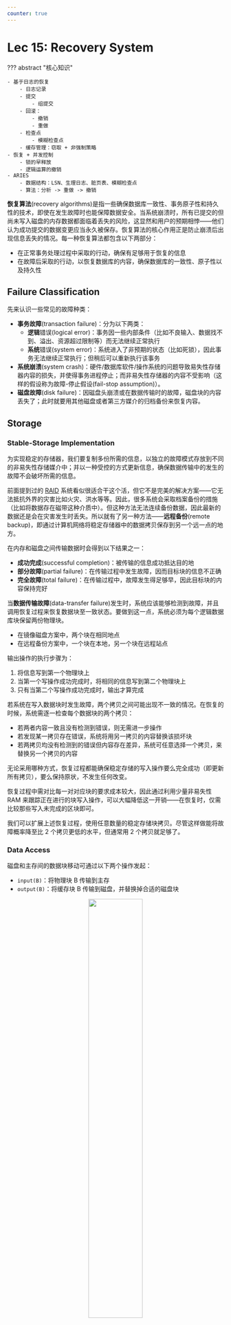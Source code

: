```yaml
---
counter: true
---
```


# Lec 15: Recovery System

??? abstract "核心知识"

    - 基于日志的恢复
        - 日志记录
        - 提交
            - 组提交
        - 回滚：
            - 撤销
            - 重做
        - 检查点
            - 模糊检查点
        - 缓存管理：窃取 + 非强制策略
    - 恢复 + 并发控制
        - 锁的早释放
        - 逻辑运算的撤销
    - ARIES
        - 数据结构：LSN、生理日志、脏页表、模糊检查点
        - 算法：分析 -> 重做 -> 撤销

**恢复算法**(recovery algorithms)是指一些确保数据库一致性、事务原子性和持久性的技术，即使在发生故障时也能保障数据安全。当系统崩溃时，所有已提交的但尚未写入磁盘的内存数据都面临着丢失的风险，这显然和用户的预期相悖——他们认为成功提交的数据变更应当永久被保存。恢复算法的核心作用正是防止崩溃后出现信息丢失的情况。每一种恢复算法都包含以下两部分：

- 在正常事务处理过程中采取的行动，确保有足够用于恢复的信息
- 在故障后采取的行动，以恢复数据库的内容，确保数据库的一致性、原子性以及持久性


## Failure Classification

先来认识一些常见的故障种类：

- **事务故障**(transaction failure)：分为以下两类：
    - **逻辑**错误(logical error)：事务因一些内部条件（比如不良输入、数据找不到、溢出、资源超过限制等）而无法继续正常执行
    - **系统**错误(system error)：系统进入了非预期的状态（比如死锁），因此事务无法继续正常执行；但稍后可以重新执行该事务
- **系统崩溃**(system crash)：硬件/数据库软件/操作系统的问题导致易失性存储器内容的损失，并使得事务进程停止；而非易失性存储器的内容不受影响（这样的假设称为故障-停止假设(fail-stop assumption)）。
- **磁盘故障**(disk failure)：因磁盘头崩溃或在数据传输时的故障，磁盘块的内容丢失了；此时就要用其他磁盘或者第三方媒介的归档备份来恢复内容。


## Storage

### Stable-Storage Implementation

为实现稳定的存储器，我们要复制多份所需的信息，以独立的故障模式存放到不同的非易失性存储媒介中；并以一种受控的方式更新信息，确保数据传输中的发生的故障不会破坏所需的信息。

前面提到过的 [RAID](8.md#raid) 系统看似很适合干这个活，但它不是完美的解决方案——它无法抵抗外界的灾害比如火灾、洪水等等。因此，很多系统会采取档案备份的措施（比如将数据存在磁带这种介质中）。但这种方法无法连续备份数据，因此最新的数据还是会在灾害发生时丢失。所以就有了另一种方法——**远程备份**(remote backup)，即通过计算机网络将稳定存储器中的数据拷贝保存到另一个远一点的地方。

在内存和磁盘之间传输数据时会得到以下结果之一：

- **成功完成**(successful completion)：被传输的信息成功抵达目的地
- **部分故障**(partial failure)：在传输过程中发生故障，因而目标块的信息不正确
- **完全故障**(total failure)：在传输过程中，故障发生得足够早，因此目标块的内容保持完好

当**数据传输故障**(data-transfer failure)发生时，系统应该能够检测到故障，并且调用恢复过程来恢复数据块至一致状态。要做到这一点，系统必须为每个逻辑数据库块保留两份物理块。

- 在镜像磁盘方案中，两个块在相同地点
- 在远程备份方案中，一个块在本地，另一个块在远程站点

输出操作的执行步骤为：

1. 将信息写到第一个物理块上
2. 当第一个写操作成功完成时，将相同的信息写到第二个物理块上
3. 只有当第二个写操作成功完成时，输出才算完成

若系统在写入数据块时发生故障，两个拷贝之间可能出现不一致的情况。在恢复的时候，系统需逐一检查每个数据块的两个拷贝：

- 若两者内容一致且没有检测到错误，则无需进一步操作
- 若发现某一拷贝存在错误，系统将用另一拷贝的内容替换该损坏块
- 若两拷贝均没有检测到的错误但内容存在差异，系统可任意选择一个拷贝，来替换另一个拷贝的内容

无论采用哪种方式，恢复过程都能确保稳定存储的写入操作要么完全成功（即更新所有拷贝），要么保持原状，不发生任何改变。

恢复过程中需对比每一对对应块的要求成本较大，因此通过利用少量非易失性 RAM 来跟踪正在进行的块写入操作，可以大幅降低这一开销——在恢复时，仅需比较那些写入未完成的区块即可。

我们可以扩展上述恢复过程，使用任意数量的稳定存储块拷贝。尽管这样做能将故障概率降至比 2 个拷贝更低的水平，但通常用 2 个拷贝就足够了。


### Data Access

磁盘和主存间的数据块移动可通过以下两个操作发起：

- `input(B)`：将物理块 B 传输到主存
- `output(B)`：将缓存块 B 传输到磁盘，并替换掉合适的磁盘块

<div style="text-align: center">
    <img src="images/lec15/1.png" width=50%/>
</div>

上一讲提到过，每个事务 $T_i$ 都有一个私有工作区，用于存放 $T_i$ 访问和更新的数据项拷贝。

- 系统在事务启动时创建一个工作区
- 当事务提交或中止时，系统会将其移除

存放在事务 $T_i$ 工作区的每个数据项 $X$ 都记作 $x_i$。事务 $T_i$ 通过在其工作区与系统缓冲区之间传输数据来与数据库系统交互。我们通过以下两个操作实现数据传输：

- `read(X)`：将数据项 X 的值分配给局部变量 $x_i$ 上，该过程可分为以下步骤：
    - 如果 X 所在的数据块 $B_X$ 不在主存中，那么发起 `input(B_X)`
    - 将缓存块中的 X 的值分配给 $x_i$
- `write(X)`：将局部变量 $x_i$ 的值分配给在缓存块中的数据项 X，该过程可分为以下步骤：
    - 如果 X 所在的数据块 $B_X$ 不在主存中，那么发起 `input(B_X)`
    - 将 $x_i$ 的值分配给缓存块 $B_X$ 中的 X

缓存块最终会被写入磁盘中，因为缓冲区管理器需要将内存空间用于其他地方，或者数据库系统希望将缓存块的变更同步到磁盘上。当数据库系统发出 `output(B)` 指令时，我们称其对缓冲区 B 执行了**强制写**(force-output)操作。

当事务首次需要访问数据项 X 时，必须执行 `read(X)` 操作，随后该事务对 X 的所有更新都在 $x_i$ 上完成。在执行过程中的任意时刻，事务都可以执行 `write(X)`，将变更反映到数据库中的 `X` 中；而最终对 $x_i$ 的写入完成后则必须执行 `write(X)`。

对于存储 X 的缓冲区块 $B_X$ 而言，其输出操作 `output(B_X)` 无需在 `write(X)` 执行后立即生效，因为该块可能还包含其他正在被访问的数据项，因此实际输出可以延后进行。需要注意的是：若系统在 `write(X)` 执行后、`output(B_X)` 执行前发生崩溃，则 X 的新值永远不会写入磁盘从而导致丢失。但实际上数据库系统会采取额外措施，确保已提交事务所执行的更新即使遭遇系统崩溃也不会丢失。


## Log-Based Recovery

为确保事务 $T_i$ 的**原子性**，我们希望要么将 $T_i$ 中所有对数据库的修改作用在数据库中，要么不作任何改动。为实现这一目标，

- 首先需将描述修改的信息输出至稳定的存储介质，而不要直接修改数据库本身。这些信息能帮助我们确保已提交事务执行的所有修改都体现在数据库中。
- 此外，我们还需要保存和被修改数据项的旧值相关的信息，因为当执行该修改的事务失败（中止）时，该信息可帮助我们撤销失败事务所造成的更改。

最常用的手段是使用**日志**来记录这类信息，利用这种方式的恢复方案被称为**基于日志的恢复**(log-based recovery)。


### Log Records

**日志**(logs)是由一系列的**日志记录**(log records)构成的，记录所有数据库的更新活动。存在多种日志记录，其中**更新日志记录**(update log record)描述了单个的数据库写操作，并且包含以下字段：

- **事务标识符**(transcation identifier)：执行写操作事务的唯一标识符
- **数据项标识符**(data-item identifier)：被写入数据项的唯一标识符，通常是数据项在磁盘中的位置，包括数据项所在块的标识符，以及块内的偏移量
- **旧值**(old value)：在写操作之前数据项的值
- **新值**(new value)：在写操作之后数据项的值

我们用 $<T_i, X_j, V_1, V_2>$ 来表示一条更新日志记录，这4个字母分别对应上述4个字段。还有以下记录事务处理中的“重大”事件的特殊日志记录：

- $<T_i \text{ start}>$：事务 $T_i$ **开始**
- $<T_i \text{ commit}>$：事务 $T_i$ **提交**
- $<T_i \text{ abort}>$：事务 $T_i$ **中止**

每当事务执行写操作时，在修改数据库之前，必须为该写操作创建日志记录，并将其添加到日志中。一旦存在日志记录，若条件允许的话，就可以将修改输出到数据库中。此外，系统还需具备**撤销**(undo)已输出至数据库的修改的能力，这可利用日志记录中的旧值字段实现的回滚操作来完成。

由于日志对于系统和磁盘故障的恢复相当重要，它们必须被放在稳定存储器中。现在我们就假设每个日志记录在创建后，就马上被放在位于稳定存储器中的日志的末尾。之后我们将探讨何时可以安全地松弛这一要求，以减少日志记录带来的开销。

因为日志包含了所有数据库活动的完整记录，所以存储在日志中的数据量可能会变得非常庞大。之后我们也会说明何时可以安全地删除（没有用的）日志信息。

---
对于不同的实现方式，日志记录的内容也会有所区分。我们对日志方案作出以下分类：

- **物理日志**(physical logging)：记录对数据库中特定位置进行的字节级更改
    - 例子：`git diff`
- **逻辑日志**(logical logging)：
    - 记录事务执行的高级操作
    - 不限于单个页
    - 每条日志记录需写入的数据量少于物理日志，因为单条记录可跨多页更新多个元组
    - 但在非确定性并发控制方案中存在并发事务时，逻辑日志难以实现故障恢复
    - 此外由于必须重新执行每个事务，恢复耗时更长
    - 例子：事务调用的 `UPDATE`、`DELETE`、`INSERT` 语句
- **生理日志**(physiological logging)：
    - 这是一种混合式方法，其日志记录针对单个页，但不规定页的数据组织形式
    - 也就是说，通过页中的槽位号(slot number)识别元组，而不具体指明修改发生在页的哪个位置
    - 因此 DBMS 可在日志记录写入磁盘后重新组织页结构
    - 这是 DBMS 中最为常用的实现方式


### Database Modification

为了理解日志记录在恢复过程中所起的作用，我们需要剖析事务修改数据项时所经历的具体步骤：

1. 事务在主存中的私有空间中执行一些计算
2. 事务修改主存磁盘缓冲区中持有数据项的数据块
3. 数据库系统执行 `output` 操作，将数据块写到磁盘中

如果事务对磁盘缓冲区或磁盘本身执行了更新操作，我们认为该事务**修改了数据库**（而对主存私有部分的更新则不计入数据库修改）。

- 若事务在提交前未对数据库进行任何修改，则称其采用了**延迟修改**(deferred-modification)技术
    - 延迟修改需承担额外的开销：事务须为所有更新的数据项维护本地拷贝；并且，若事务要读取已更新的数据项，必须从其本地拷贝获取值。
- 若事务在活动期间即发生数据库修改，则称其采用了**立即修改**(immediate-modification)技术

恢复算法必须考虑多种因素，包括：

- 事务可能已经提交了，但其对数据库的部分修改仅存在于主存的磁盘缓冲区中，而未写入磁盘上的数据库
- 事务在活动状态时可能已经修改了数据库，但随后因为故障可能需要中止

由于所有数据库修改前都必须先创建日志记录，系统保留了数据项的旧值和的新值，这使得系统能够根据需要执行撤销和重做操作：

- **撤销**(undo)：将日志中指定的数据项设置为该记录所包含的**旧值**
- **重做**(redo)：将日志中指定的数据项设置为该记录所包含的**新值**


### Concurrency Control and Recovery

若并发控制方案允许一个已被事务 $T_1$ 修改的数据项 $X$，在 $T_1$ 提交前又被另一事务 $T_2$ 进一步修改，那么通过恢复 $X$ 的旧值（即 $T_1$ 更新前的值）来撤销 $T_1$ 的影响时，也会连带撤销 $T_2$ 的修改效果。为避免此类情况的发生，恢复算法通常要求：一旦某数据项被某事务修改，在该事务提交或中止前，其他事务均不得再修改该数据项。

这一要求可通过获取被更新数据项的**独占锁**，并将其保持至事务提交来实现。换言之，采用**严格两阶段锁**即可满足这一要求。**快照隔离**与**基于验证的并发控制**技术同样会在验证阶段获取独占锁，并持有这些锁直至事务提交；因此上述需求在这些并发控制协议中也能得到满足。之后会讨论在某些情况下如何放宽该要求。

当采用快照隔离或验证机制进行并发控制时，事务所做的数据库更新会**延迟**到其部分提交时才执行；这种延迟修改技术与这类并发控制方案天然契合。但需注意：

- 某些快照隔离的实现虽然采用的是立即修改方式，却能按需提供逻辑快照：当事务需要读取被并发事务更新的数据项时，系统会创建该数据项（已更新版本）的拷贝并在拷贝上回滚其他并发事务所做的更改
- 同理，虽然立即修改更适合和两阶段锁机制搭配使用，但也可以用延迟变更


### Transaction Commit

当事务提交时，DBMS 首先将 $<T_i \text{ commit}>$ 记录写入内存中的日志缓冲区。然后，DBMS 将所有日志记录（包括事务的 $<T_i \text{ commit}>$ 记录）刷洗到磁盘中。请注意，日志的刷洗操作是顺序的、同步的磁盘写入。每个日志页可以有多个日志记录。

当事务的**提交日志记录**（即该事务的最后一条日志记录）被输出到稳定存储器时，我们称该事务**已提交**(committed)。因此，日志中包含足够信息来确保即使系统崩溃，也能重做该事务的所有更新操作。

一旦 $<T_i \text{ commit}>$ 记录安全地存储到磁盘上，DBMS 会向应用程序返回事务已提交的确认。随后某个时刻，系统将写入一条特殊的 TXN-END 日志记录，标志着该事务在系统中彻底完成，且不会再有其相关的日志记录产生。此类 TXN-END 记录仅用于内部簿记管理，无需立即刷入到磁盘中。

??? example "例子"

    <div style="text-align: center">
        <img src="images/lec15/13.gif" width=80%/>
    </div>

若系统在 $<T_i \text{ commit}>$ 日志记录写入至稳定存储器前发生崩溃，则事务 $T_i$ 将被回滚。由此可见，包含提交日志记录的数据块输出是导致事务成功提交的**原子性**操作。

在大多数基于日志的恢复技术中，当事务提交时，被该事务修改的数据项所在的块不必立即输出到稳定存储设备上，而是可以稍后再进行输出。


#### Group Commit

提交事务要求其日志记录被强制写入到磁盘中。若为每个事务单独执行日志清除操作，那么每次提交都会产生很大的日志写入开销。因此，我们采用**组提交**(group-commit)的技术，以提升事务的提交速率：

- 系统不再在单个事务完成后立即强制写入日志，而是等待多个事务完成，或自上次事务执行完毕经过一定时间间隔后，将处于等待状态的事务组批量提交。此时稳定存储器上的日志块将包含多个事务的记录
- 通过合理设置**组大小**和**最大等待时间**，系统既能确保写入稳定存储的块数据满载，又不会导致事务过度延迟
- 平均而言，该技术能够减少每个已提交事务所对应的输出操作次数
- 对闪存而言，组提交还能显著降低同一页面的重复写入次数次数，进而减少昂贵的擦除操作（需注意闪存系统会将逻辑页面重映射至预擦除物理页面以避免即时擦除延迟）
- 尽管组提交以略微延迟更新型事务为代价降低了日志开销，但在高频率提交场景下，总体延迟反而会下降；但低频率时这种方法可能得不偿失

除了在数据库层面进行的优化外，程序员还可以采取一些措施来提升事务提交性能。例如通过**将批量插入合并为单个事务执行**，性能可获得显著提升——多个插入操作对应的日志记录会被集中写入同一页面中，从而使每秒可处理的插入数量成比例增长。

??? example "例子"

    <div style="text-align: center">
        <img src="images/lec15/9.gif" width=80%/>
    </div>


### Using the Log to Redo and Undo Transactions

下面我们来大致了解一下如何用日志来恢复崩溃的系统和回滚事务。有以下两个恢复过程：

- `redo(T_i)`：将事务 $T_i$ 更新过的所有数据项的值设置为**新值**。
    - `redo` 执行更新的顺序很重要；在从系统崩溃中恢复时，如果对特定数据项的更新顺序与最初应用的顺序不同，该数据项的最终状态就会有错误的值。
    - 大多数恢复算法，都不对每个事务单独执行 `redo`，而是对日志进行单次扫描。在此过程中，每当遇到日志记录时，都会执行 `redo` 操作。这种方法不仅保留了更新顺序，并且更高效（因为日志只需要读取一次，而不用为每个事务读一遍日志）。
- `undo(T_i)`：该过程将所有由事务 $T_i$ 更新的数据项的值恢复到**旧值**。
    - 该操作不仅将数据项恢复到旧值，而且还要写入日志记录，以记录作为撤销过程中一部分执行的更新。
        - 这些日志记录是特殊的**仅重做**(redo-only)日志记录，因为它们不需要包含更新数据项的旧值
        - 请注意，在撤销过程中使用此类日志记录时，“旧值”实际上是正在回滚的事务写入的值，“新值”是撤销操作正在恢复的原始值
        - 与重做过程一样，撤销操作执行的顺序很重要
    - 当事务 $T_i$ 的撤销操作完成时，它写入一个 $<T_i \text{ abort}>$ 日志记录，指示撤销已完成。
        - 如果事务在正常处理过程中回滚或从系统崩溃中恢复，且未找到事务 $T_i$ 的提交或中止记录，则仅执行一次 `undo(Ti)` 过程；因此，每个事务最终都会在日志中有一个提交或中止记录

系统发生崩溃后会查阅日志，来确定哪些事务需要重做、哪些需要撤销，从而确保原子性：

- 当事务 $T_i$ 的日志记录包含 $<T_i \text{ start}>$ 但未包含 $<T_i \text{ commit}>$ 或 $<T_i \text{ abort}>$ 时，该事务需被**撤销**。
- 当事务 $T_i$ 的日志记录同时存在 $<T_i \text{ start}>$ 以及 $<T_i \text{ commit}>$ 或 $<T_i \text{ abort}>$ 时，该事务需被**重做**。
    - 其运作机制在于：当 $<T_i \text{ abort}>$ 存在于日志时，由撤销操作写入的仅重做的记录也必然存在。因此最终执行效果仍是对 $T_i$ 修改的撤销。这种微小的冗余设计简化了恢复算法并提升了整体恢复速度。


### Transaction Rollback

首先考虑在正常运行期间（即非系统崩溃恢复时）的事务**回滚**（即**撤销**操作）。事务 $T_i$ 的回滚操作按以下步骤执行：

1. **反向扫描日志**，对于发现的每个形式为 $<T_i, X_j, V_1, V_2>$ 的 $T_i$ 的日志记录：
   - 将值 $V_1$ 写回数据项 $X_j$
   - 同时向日志写入一条特殊的仅重做记录 $<T_i, X_j, V_1>$，其中 $V_1$ 是回滚过程中要恢复到数据项 $X_j$ 的值。这类日志记录有时称为**补偿日志记录**(compensation log records)。此类记录不需要包含撤销信息，因为我们永远不需要撤销这类逆向操作。

2. 当扫描到 $<T_i \text{ start}>$ 日志记录时停止反向扫描，并向日志写入一条 $<T_i \text{ abort}>$ 记录。

这样，无论是事务本身执行的更新操作，还是代表事务执行的操作（包括将数据项恢复旧值的所有操作），现在都已完整记录在日志中。


### Checkpoints

关于系统崩溃后查阅日志这件事，最直接的方式便是搜索整个日志来获取用于恢复的信息。但这种做法存在两大难点：

- 搜索过程耗时大
- 根据我们的算法，判定需重做的事务中，绝大多数其实早已将更新写入数据库里了。尽管重新执行这些操作不会造成什么损害，但会导致恢复时间的延长。

为降低此类开销，我们引入了**检查点**(checkpoints)机制。以下描述一种简单的检查点方案：

- 在检查点操作执行期间禁止任何数据更新
    - 停止任何新事务的的开始
    - 等待所有活跃事务执行完毕
- 执行检查点时将所有修改过的缓冲区块（脏页）输出到磁盘中

后面我们将讨论如何通过放宽这两项要求来改进检查点和恢复流程，从而获得更大灵活性。

而检查点的具体执行步骤如下：

1. 将当前驻留在主存中的所有日志记录输出到稳定存储器中
2. 将所有修改过的缓冲区块（**脏页**(dirty pages)）输出至磁盘中
    - 也就是说，即便这个事务还没有提交，在检查点之前对数据的修改也会作用在数据库上
3. 向稳定存储器输出一个格式为 $<\text{checkpoint } L>$ 的日志记录，其中 $L$ 是在检查点时刻上的**活跃事务表**

??? info "活跃事务表"

    **活动事务表**(active transcation list, **ATT**)表示在 DBMS 中正在运行的事务的状态。在 DBMS 完成该事务的提交/中止过程后，事务的条目将被删除。对于每个事务条目，ATT 包含以下信息：

    - transactionId：唯一的事务标识符
    - status：事务当前的“模式”（运行中(R)、提交中(C)、撤销候选(U)）。
    - lastLSN：事务写入的最新的 LSN

    注意，ATT 包含除 TXN-END 日志记录外的每个事务，包括已提交或中止的事务。

日志中存在的 $<\text{checkpoint } L>$ 记录能让系统简化恢复过程：考虑一个在检查点之前完成的事务 $T_i$，对于此类事务，$<T_i \text{ commit}>$（或 $<T_i \text{ abort}>$）会出现在日志的 $<\text{checkpoint}>$ 记录之前。由 $T_i$ 执行的所有数据库修改必然已在检查点前写入数据库，或是作为检查点本身的一部分完成。因此，在恢复阶段无需对 $T_i$ 执行重做操作。

当系统发生崩溃后，系统会扫描日志以定位到最近的 $<\text{checkpoint } L>$ 记录——具体可通过从日志末尾向前搜索，直至找到首个 $<\text{checkpoint } L>$ 记录来实现。

重做与撤销操作仅需应用于集合 $L$ 中的事务，以及所有在 $<\text{checkpoint } L>$ 记录写入日志后开始执行的事务。我们将该事务集合记为 $T$：

- 对于 $T$ 中所有在日志中**没有** $<T_i \text{ commit}>$ 或 $<T_i \text{ abort}>$ 记录的事务 $T_k$，执行 `undo(T_k)`
- 对于 $T$ 中所有在日志中**存在** $<T_i \text{ commit}>$ 或 $<T_i \text{ abort}>$ 记录的事务 $T_k$，执行 `redo(T_k)`

??? example "例子"

    <div style="text-align: center">
        <img src="images/lec15/11.gif" width=80%/>
    </div>

注意：我们只需检查日志中自上一个检查点记录开始的部分，以找出事务集 $T$，并确定 $T$ 中每个事务的日志里是否出现了提交或中止记录。

考虑检查点日志记录中的事务集合 $L$。对于 $L$ 中的每个事务 $T_i$，若该事务未提交，则可能需要撤销该事务在检查点日志记录之前的所有相关日志记录。然而，一旦检查点完成，早于 $L$ 中所有 $<T_i \text{ start}>$ 日志记录的最早时间点的所有历史日志均不再需要。当数据库系统需要回收这些记录占用的空间时，可随时清除此类日志。

要求事务在检查点过程中不得对缓冲块或日志执行任何更新操作可能不太合理，因为这意味着检查点进行期间必须暂停事务处理。因此我们引入**模糊检查点**(fuzzy checkpoints)：即使在缓冲块正被写出的情况下，事务仍可继续执行更新操作。下面马上介绍！


#### Fuzzy Checkpointing

??? info "引入：稍微更好一点的检查点方案"

    与之前的检查点方案类似，不同之处在于 DBMS 无需等待活跃事务执行完毕。系统需要记录的是检查点开始时的内部状态：

    - 暂停所有新事务的启动
    - 在创建检查点时冻结现有事务

    该过程需记录起始时刻的内部系统状态，因此要包含两个核心组件：追踪运行中事务的**活跃事务表**(active transaction table, ATT)，以及记录所有尚未写入磁盘的被修改页的**脏页表**(dirty page table, DPT)。

    在设立检查点时，这些表会捕获数据库的当前状态。在执行恢复操作时（例如采用 [ARIES](#aries) 协议），这些表格为数据库恢复到崩溃前的一致性状态起到辅助作用。

    ??? example "例子"

        <div style="text-align: center">
            <img src="images/lec15/15.png" width=40%/>
        </div>

为避免前面提到执行中断问题，我们可以在原有的检查点技术上进行改进：允许在写入检查点记录后、但修改过的缓冲区块尚未写入磁盘前就恢复更新操作。这样得到的检查点称为**模糊检查点**(fuzzy checkpoints)。

由于只有在检查点记录写入后，数据页才会被输出到磁盘中，因此系统可能在所有页都写入之前就崩溃了。所以磁盘上的检查点可能是**不完整的**。处理不完整检查点的一种方法如下：将最后一个完成的检查点记录在日志中的位置存储在磁盘上的一个固定位置，即最后检查点。系统在写入检查点记录时不会更新此信息。相反，在写入检查点记录之前，它创建一个包含所有已修改缓存块的列表。只有当列表中的所有缓冲区块都已输出到磁盘后，才会更新最后检查点信息。

即使在模糊检查点中，缓存块在输出到磁盘时也不应该被更新，尽管其他缓存块可以同时更新。必须遵循写提前日志协议，以确保与块相关的（撤销）日志记录在块输出之前位于稳定存储器中。

??? example "例子"

    <div style="text-align: center">
        <img src="images/lec15/16.png" width=40%/>
    </div>


### Recovery After a System Crash

恢复操作在数据库系统崩溃后重启时分为两个阶段进行：

1. 在**重做阶段**(redo phase)中，系统通过从最后一个检查点开始正向扫描日志，重新执行所有事务的更新操作。被重做的日志记录包括：系统崩溃前已回滚的事务日志记录，以及系统崩溃发生时尚未提交的事务日志记录。

    该阶段还需确定所有在崩溃时未完成的事务（这些事务必须被回滚）。这类未完成的事务要么在检查点时处于活动状态（因此会出现在检查点记录的事务列表中），要么是在之后启动的；此外，它们的日志中既没有 $<T_i \text{ abort}>$ 也没有 $<T_i \text{ commit}>$ 记录。

    具体步骤如下：

    1. 待回滚事务列表（或者称为**撤销列表**(撤销列表)）初始化为 $<\text{checkpoint } L>$ 日志记录中的列表 $L$
    2. 遇到常规格式 $<T_i, X_j, V_1, V_2>$ 或仅重做格式 $<T_i, X_j, V_2>$ 的日志记录时，执行**重做**操作——将值 $V_2$ 写入数据项 $X_j$
    3. 发现 $<T_i \text{ start}>$ 格式的日志记录时，将 $T_i$ 加入到撤销列表中
    4. 发现 $<T_i \text{ commit}>$ 或 $<T_i \text{ abort}>$ 格式的日志记录时，将 $T_i$ 移出撤销列表

    重做阶段结束时，撤销列表内包含了所有未完成的事务清单。

2. 在**撤销阶段**(undo phase)，系统会回滚撤销列表中的所有事务。通过从末尾反向扫描日志实现回滚：
    1. 当发现属于撤销列表中某事务的日志记录时，执行**撤销**操作（处理方式与故障事务回滚时的处理相同）
    2. 当发现撤销列表中某事务 $T_i$ 的 $<T_i \text{ start}>$ 记录时：向日志写入一条 $<T_i \text{ abort}>$ 记录并将 $T_i$ 移出撤销列表
    3. 当撤销列表为空时，撤销阶段终止——此时系统已为初始存在于撤销列表的所有事务找到对应的 $<T_i \text{ start}>$。
    
    在恢复的撤销阶段终止后，正常的事务处理可以继续了。

重做阶段会回放自最近检查点记录以来的每一条日志记录，即重复执行检查点之后的所有更新操作，这些操作既包含未完成事务的操作，也包含为回滚失败事务所执行的操作。系统严格按照原始执行顺序重新执行这些操作，因此该过程被称为**历史重演**(repeating history)。尽管看似冗余，但这种做法能大幅简化恢复机制的设计。


### Buffer Management

#### Log-Record Buffering

到目前为止，我们一直假设每条日志记录在创建时都会被立即写入到稳定存储器中。这一假设给系统执行带来了很大的开销，因为稳定存储器通常以数据块为单位进行写入，而大多数情况下单条日志记录远小于一个数据块。因此每条日志记录的输出实际上会引发物理层面上更大量的写操作。

因此，我们希望实现多条日志记录的批量输出。为此系统先将日志记录暂存于主存的日志缓冲区中，待积攒到一定数量后，通过单次写操作批量提交至稳定存储器中。这个过程必须确保稳定存储器中的日志顺序与它们被写入缓冲区的顺序完全一致。

采用**日志缓存**机制意味着某些记录可能在易失性主存中驻留较长时间才会被写到稳定存储器中。若此时系统崩溃，这些日志记录将会丢失。因此，这就要求我们在恢复技术上附加一些新的约束条件来保证事务的原子性：

- 事务 $T_i$ 只有在 $<T_i \text{ commit}>$ 日志记录成功写入到稳定存储器后才会进入提交状态  
- 在 $<T_i \text{ commit}>$ 日志记录被输出到稳定存储器之前，所有与事务 $T_i$ 相关的日志记录必须已经输出到稳定存储器中
- 在主存中的数据块输出到数据库之前，与该数据块中数据相关的所有日志记录必须已经输出到稳定存储器中——这一规则被称为**写提前日志**(write-ahead logging, WAL)规则
    - 省流版：**先写日志，再写数据**

??? example "例子"

    <div style="text-align: center">
        <img src="images/lec15/8.gif" width=80%/>
    </div>

这三条规定明确了某些日志记录**必须**输出到稳定存储器的情形。**提前**输出日志记录不会引发问题。因此，系统认为有必要将日志记录输出到稳定存储器时，如果主存中有足够的日志记录来填满一个块，它就会输出整块日志记录；若不足以填满块，则将所有主存中的日志记录合并为部分填充的块并输出至稳定存储器中。

将缓冲的日志写入磁盘的操作有时被称为**日志强制**(log force)。


#### Buffer Pool Management Policies

DBMS 需要保证：

- 一旦 DBMS 提交了事务，该事务的改变一定要持久存在
- 如果事务被中止，那么该事务的任何改变都不得存在于数据库中

为此，DBMS 会从以下两个角度考虑缓存池的管理策略：

- **窃取策略**(steal policy)规定了 DBMS 是否允许未提交的事务覆盖非易失性存储器（磁盘）中对象的最新已提交值。
    - 分为 STEAL 和 NO-STEAL
- **强制策略**(force policy)规定了 DBMS 是否要求事务在允许提交之前，必须将所有更新内容写入非易失性存储器（磁盘）中。
    - 分为 FORCE 和 NO-FORCE

最简单的缓存池管理策略称为 **NO-STEAL + FORCE**。在该策略下，

- DBMS **无需撤销**已中止事务的更改，因为这些更改并未写入磁盘
- 同时它也**无需重做**已提交事务的更改，因为所有变更都确保在提交时写入磁盘

??? example "例子"

    <div style="text-align: center">
        <img src="images/lec15/5.png" width=80%/>
    </div>

该策略的局限在于：事务所需修改的所有数据必须能够完全被内存容纳。若无法满足此条件，则该事务将无法执行，因为 DBMS 不允许在事务提交前将脏页写入磁盘。此外，更频繁的写操作也可能加速 SSD 等存储设备的磨损。

??? info "补充知识：影子页"

    **影子页**(shadow paging)技术是对 NO-STEAL + FORCE 方案的一种改进：DBMS 在写入时复制页，因而得到两个独立的数据库版本：

    - 主版本(master)：仅包含来自提交事务的改变
    - 影子版本(shadow)：还包含未提交事务改变的临时数据库

    更新仅在影子副本中进行。当事务提交时，影子副本会以原子方式切换成为新的主版本。旧的主版本最终会被垃圾回收机制清理。

    具体实现为：
    
    - DBMS 将数据库的页组织成树状结构，其中根节点为单个磁盘页
    - 该树存在两个副本：主版本与影子版本；根节点始终指向当前的主版本
    - 执行事务时，只改变影子版本的内容
    - 当一个事务准备提交时，DBMS 必须应用其更新；为此只需覆写根节点，使其指向数据库的影子版本，从而实现主版本与影子版本的切换
    - 在覆写根节点之前，该事务的所有更新都不属于磁盘驻留数据库的组成部分；而一旦完成根节点覆写，该事务的全部更新便成为磁盘驻留数据库的一部分
    - 这种对根节点的覆写操作能以原子方式完成

    ??? example "例子"

        <div style="text-align: center">
            <img src="images/lec15/6.gif" width=80%/>
        </div>

    对应的恢复措施为：

    - 撤销：移除影子页，保留主版本和数据库根指针
    - 重做：无需重做

    !!! bug "缺点"
    
        - 复制整个页表的开销很大。
            - 实际上，只需复制树中通向更新叶节点的路径，没有必要复制整棵树。
        - 影子页的提交开销也很高：提交操作需要刷新页表、根页面及每个被修改的页面。
            - 这种方法会导致大量随机非连续页面的写入操作，同时引发数据碎片化问题，因为潜在关联的数据可能分散在不同页面间。
            - 该机制还需垃圾回收功能：当数据更新时，指向旧页面的引用会失效，必须更新这些引用以确保没有页面指向未更新的陈旧数据
        - 仅支持单次单写事务或批量事务处理。

前面介绍到的 WAL 采用的缓存池策略是 STEAL + NO-FORCE。

下图从窃取和强制这两个维度来总结这些策略的特点：

<div style="text-align: center">
    <img src="images/lec15/7.png" width=90%/>
</div>

<div style="text-align: center">
    <img src="images/lec15/10.png" width=80%/>
</div>

实际上，几乎所有的 DBMS 采用的都是 STEAL + NO-FORCE 策略。

---
当需要将块 $B_1$ 输出到磁盘时，所有涉及 $B_1$ 中数据的日志记录必须在 $B_1$ 被输出前写入稳定存储器中。关键是在块输出过程中，不能存在对该块的写操作，否则可能违反写提前日志规则。通过以下特殊锁机制可确保无进行中的写操作：

- 事务执行数据项写入前，必须获取该数据项所在块的**独占锁**，更新完成后立即释放锁。
- 块输出时按如下顺序操作：
    - 获取块的独占锁，以确保没有事务正在写入该块
    - 将所有关联 $B_1$ 的日志记录输出至稳定存储器中
    - 将 $B_1$ 块输出到磁盘中
    - 完成块输出后立即释放锁

缓存块的锁与事务并发控制的锁没有关系，所以通过非两阶段方式来释放这些锁不会影响事务的可串行性。这种短期持有的锁通常称为**锁存**(latches)。

在检查点进行期间，缓存块的锁还可用于确保缓存块不被更新且不生成日志记录。这一限制可通过在执行检查点操作前，获取所有缓存块的独占锁及日志的独占锁来实现。这些锁可在检查点操作完成后立即释放。

数据库系统通常设有一个持续循环遍历缓存块的过程，将已修改的缓存块写回磁盘。在输出这些块时，必须遵循上述锁协议。通过持续输出被修改的块，缓冲区内的**脏块**（即在缓冲区中被修改但尚未写回磁盘的块）的数量得以最小化。如此一来，检查点期间需要输出的块数量也相应减少；此外，当需要从缓冲区中驱逐一个块时，很可能会有一个非脏块可供驱逐，这使得输入得以立即进行，无需等待输出完成。


#### Operating System Role in Buffer Management

可通过以下两种方法之一来管理数据库的缓冲区：

- 数据库系统预留部分主存作为其自行管理的缓冲区（而非由操作系统管理）。
    - 这种方法的缺点在于限制了主存使用的灵活性。因为缓冲区必须保持足够小，以确保其他应用程序有足够的主存来满足自身需求。然而即使其他应用程序未运行，数据库也无法利用全部可用的内存。同理，非数据库应用程序也不能使用为数据库缓冲区保留的那部分主存（即便该缓冲区的某些页面当前未被使用）。

- 当数据库系统在操作系统提供的**虚拟内存**中实现其缓冲区时，由于操作系统知晓系统中所有进程的内存需求，理论上应由它决定哪些缓存块必须强制写入磁盘及执行时机。但为确保写提前日志的要求，操作系统不应直接写出数据库缓冲页，而应请求数据库系统执行强制输出操作。此时数据库系统会先将相关日志记录写入到稳定存储器中，再将缓存块强制输出到数据库中。
    - 遗憾的是，几乎所有当代的操作系统都完全掌控着虚拟内存的管理权。它们会在磁盘上预留**交换空间**(swap space)来存储当前不在主存的虚拟内存页。若操作系统决定写出 $B_x$ 块时，该块只会被输出至磁盘的交换空间——这使得数据库系统无法干预缓存块的输出过程。
    - 因此，若数据库缓冲区位于虚拟内存中，则数据库文件与虚拟内存缓冲区间的数据传输必须由数据库系统管理，该系统强制执行写提前日志要求。
    - 这种方式可能导致数据额外写入到磁盘中。如果操作系统将区块 $B_x$ 写出，该区块并不会直接输出至数据库文件中，而是被写入操作系统虚拟内存的交换空间。当数据库系统需要写出 $B_x$ 时，操作系统可能需先从交换空间读入 $B_x$。如此一来，原本只需一次的 $B_x$ 输出操作，就可能演变为两次输出，外加一次额外的输入操作。

虽然这两种方案都存在缺陷，但我们还是得选择其中一种来实现。


## Early Lock Release and Logical Undo Operations

在处理事务过程中，使用的任何索引均可视为普通数据，但为了提高并发性，可采用 B+ 树并发控制算法，以非两阶段方式实现锁的提前释放。这一思想也可以扩展至恢复算法中，下面就来详细介绍具体实现。


### Logical Operations

**插**入和**删除**操作是一类需要逻辑回滚操作的典型代表，因为它们会提前释放锁——我们将这类操作称为**逻辑操作**(logical operations)。这种提前释放锁的行为不仅对索引至关重要，对于其他被频繁访问和更新的系统数据结构也同样重要。若在此类数据结构上执行操作后未及时释放锁，事务将趋向于串行化执行，进而影响系统性能。

操作在执行时获取**低级锁**(lower-level locks)，但在完成时释放它们；然而，相应的事务必须以两阶段方式保留**高级锁**(high-level locks)，以防止并发事务执行冲突操作。

这种早期锁释放允许在相同页上执行第二个插入。然而，每个事务必须获取要插入或删除的键值的锁，并以两阶段方式保留它，以防止并发事务在相同的键值上执行冲突的读取、插入或删除操作。

一旦释放了低级锁，就不能通过使用更新数据项的旧值来撤销操作，而必须通过执行补偿操作来撤销——这种操作称为**逻辑撤销操作**(logical undo operation)。在操作期间获取的低级锁足以执行随后的逻辑撤销，其原因见下一小节。


### Logical Undo Log Records

为了实现逻辑撤销操作，在执行修改索引的操作前，事务会创建一条形如 $<T_i, O_j, \text{operation-begin}>$ 的日志记录，其中$O_j$ 是该操作实例的唯一标识符。系统执行操作过程中，会以常规方式为所有的更新生成更新日志记录。因此每个操作引发的更新仍按惯例记录旧值和新值信息。

当操作完成时，系统将写入格式为 $<T_i, O_j, \text{operation-end}, U>$ 的操作结束日志记录，其中 $U$ 表示撤销信息（人话：在撤销阶段要做的**补偿操作**）。比如：若该操作为 B+ 树插入条目，则撤销信息 $U$ 需指明待执行的删除动作、目标 B+ 树及待删除条目。这类记录操作信息的日志方式称为**逻辑日志**(logical logging)；而记录旧值与新值的传统方式称为**物理日志**(physical logging)，对应记录即物理日志记录。

需注意上述方案中，逻辑日志仅用于**撤销**而非重做；重做完全依赖物理日志实现。这是因为系统故障后的数据库状态可能仅反映部分操作的更新，此时 B+ 树等数据结构处于不一致状态：既无法执行逻辑重做，也无法进行逻辑撤销。要实施逻辑重做/撤销，必须确保磁盘上的数据库状态满足**操作一致性**(operation consistent)，即不应有任何操作的局部影响。但正如后续所述，恢复方案的重做阶段通过物理重做处理，结合物理日志记录的回滚处理，能确保被逻辑回滚操作访问的数据库部分在执行前达到操作一致状态。

若连续多次执行某操作与执行一次该操作的结果相同，则我们认为该操作是**幂等的**(idempotent)。向 B+ 树插入条目这类操作可能不具备幂等性，因此恢复算法必须确保不会重复执行已完成的操作。相反地，**物理日志记录**具有幂等性：无论记录的更新被执行一次还是多次，对应数据项都将保持相同值。


### Transaction Rollback with Logical Undo

在回滚事务 $T_i$ 时，系统会逆向扫描日志记录，并按以下方式处理与 $T_i$ 对应的日志条目：

1. 扫描过程中遇到的物理日志记录按前述规则处理（之后说明的跳过情况除外）。未完成的逻辑操作通过该操作生成的物理日志记录进行撤销。
2. 已完成的逻辑操作（由 $\text{operation-end}$ 标识的记录）采用不同回滚方式：当系统发现 $<T_i, O_j, \text{operation-end}, U>$ 日志记录时，执行以下特殊操作：
    - 利用该记录的撤销信息 $U$ 回滚整个操作。系统会像首次执行该操作时那样，将回滚过程中执行的更新操作记入日志。完成操作回滚后，数据库系统不会生成 $<T_i, O_j, \text{operation-end}, U>$ 记录，而是生成 $<T_i, O_j, \text{operation-abort}>$ 记录。
    - 随着日志逆向扫描的继续，系统会跳过事务 $T_i$ 的所有日志记录，直至找到 $<T_i, O_j, \text{operation-begin}>$ 为止。定位到 $\text{operation-begin}$ 记录后，再恢复正常的事务 $T_i$ 日志处理流程。

    系统在回滚过程中为更新操作记录的是物理撤销信息，而非仅使用重做补偿日志记录。这是因为在逻辑撤销的过程中可能会崩溃，系统在恢复时必须完成该逻辑撤销；为此，重启恢复将利用物理撤销信息，先消除先前未完成撤销的部分影响，再重新执行逻辑撤销。

    还需注意：当回滚过程中发现操作结束的日志记录时，跳过物理日志记录，以确保一旦操作完成就不再使用物理日志中的旧值进行回滚。

3. 若系统发现一条记录 $<T_i, O_j, \text{operation-abort}>$，它将跳过所有先前的记录（包括 $O_j$ 的操作结束记录），直至找到 $<T_i, O_j, \text{operation-begin}>$ 记录。
    - 仅当正在回滚的事务先前已部分回滚时，才会出现 $operation-abort$ 日志记录。需注意逻辑操作可能不具备幂等性，因此必须避免对同一逻辑撤销操作重复执行。这些前置日志记录的跳过机制确保了在先前回滚过程中，发生崩溃且事务已部分回滚的情况下，不会对同一操作进行多次回滚。

4. 当找到 $<T_i, \text{ start}>$ 日志记录时，即表示该事务回滚已完成，此时系统会在日志中追加一条 $<T_i, \text{ abort}>$ 记录。


## ARIES

最经典的数据库恢复算法是 [**ARIES**](https://en.wikipedia.org/wiki/Algorithms_for_Recovery_and_Isolation_Exploiting_Semantics)（全称 Algorithms for Recovery and Isolation Exploiting Semantics，利用语义的恢复和隔离算法）。它运用多项新技术来缩短恢复耗时，并降低检查点操作的开销。其独到之处在于能规避对已执行日志操作的冗余重做，同时精简日志记录量。

ARIES 采用以下技术：

- 使用**日志序列号**(log sequence number, LSN)来标识日志记录，并将 LSN 存储在数据库页中，以确定哪些操作已应用于数据库页上。
- 支持**生理重做**(physiological redo)操作，这种操作在物理层面上表现为受影响页面被实际标识，但在页面内部可以具有逻辑性。
- 采用**脏页表**(dirty page table)机制以减少恢复过程中不必要的重做操作。
- 实施[**模糊检查点**](#fuzzy-checkpointing)(fuzzy checkpoints)方案，仅需记录脏页信息及相关元数据，无需在检查点时强制写入脏页内容。该系统通过后台持续清除脏页的方式替代了检查点期间的集中写入操作。

下面将详细介绍 ARIES 的工作机制。


### Data Structures

ARIES 中的每条日志记录都有一个唯一的 **LSN**。这个编号看起来仅仅是一个逻辑标识符，实际上也能用于定位磁盘上的日志记录。通常，ARIES 会将日志分割成多个日志文件，每个文件都有各自的文件编号。当某个日志文件增长到一定限制时，ARIES 会将后续的日志记录追加至新的日志文件中；新文件的编号比前一个文件高1。因此，LSN 由**文件编号**和该文件内的**偏移量**组成。

每个页还维护着一个称为 **PageLSN** 的标识符：

- 每当页面上发生更新操作（无论是物理还是生理操作）时，该操作会将其对应日志记录的 LSN 存储在该页面的 PageLSN 字段中
- 在恢复的重做阶段，任何 LSN 小于或等于页的 PageLSN 值的日志记录都不应再对该页面执行操作——因为这些操作的影响已体现在当前页上
- 结合稍后将介绍的、将 PageLSN 作为检查点组成部分的记录方案后，ARIES 甚至能避免读取那些已反映磁盘上所有相关操作的页数据，从而显著缩短恢复时间
- PageLSN 对于确保在生理重做操作存在时的幂等性至关重要，因为对于已经应用过生理重做的页，再次执行该操作可能导致页的内容发生错误变更

此外，DBMS 还会记录目前已刷写到磁盘的最大的日志序列号，记作 **flushedLSN**。每当 DBMS 将日志缓冲区写入磁盘时，内存中的 flushedLSN 就会随之更新。


当正在更新某个页时，不应将其刷新至磁盘中，因为无法基于磁盘上的页的部分更新状态重新执行生理操作。因此，ARIES 采用缓存页上的锁存(latch)来防止正在更新的缓存页被写入磁盘中。该系统仅在更新完成且相关日志记录写入日志后，才会释放缓存页锁存。

每条日志记录还包含同一事务中前一条日志记录的 LSN，该值存储在 **PrevLSN** 字段中，这样无需读取整个日志，就可逆向获取事务的所有日志记录。

在 ARIES 系统中，事务回滚期间会生成特殊的仅重做日志记录——**补偿日志记录**(compensation log records, CLR)，其作用等同于前面介绍的恢复方案中的仅重做日志记录。此外，CLR 还承担了方案中操作中止日志记录的职能：这类记录增设了 **UndoNextLSN** 字段，用于在事务回滚时标记下一个待撤销操作的 LSN。此字段功能等同于前面介绍的恢复方案中操作中止日志记录的操作标识符，用于跳过已回滚的日志记录。

??? example "例子"

    利用 CLR 实现事务中止：

    <div style="text-align: center">
        <img src="images/lec15/14.gif" width=80%/>
    </div>


**DirtyPageTable**（**脏页表**，下面简记为 DPT）记录了数据库缓冲区中被修改过的页列表。针对每个页，表中存储 PageLSN 及 **RecLSN** 字段（用于识别已应用到磁盘页版本的日志记录）。当某个页首次在缓存池中被修改并加入到 DPT 时，RecLSN 值被设为当前日志末尾；而每当页面被刷写到磁盘后，该页便从 DPT 中移除。

**检查点日志记录**(checkpoint-log record)包括了 DPT 和活跃事务列表。对于每个事务，检查点日志记录还会标注 LastLSN。磁盘上的固定位置同样会标注最近一次（完整）检查点日志记录的 LSN。

下表列出一些常见的 LSN 以及它们各自的作用：

|名称|位置|定义|
|:-|:-|:-|
|flushedLSN|内存|磁盘日志中的最后的 LSN|
|pageLSN|page_x|page_x 的最新更新|
|recLSN|脏页表|自上一次刷洗后 page_x 中的最旧更新|
|lastLSN|活跃事务表|事务 T_i 中最新的记录|
|MasterRecord|磁盘|最新检查点的 LSN|

下图展示了这些 LSN 在 WAL 日志记录中的分布：

<div style="text-align: center">
    <img src="images/lec15/12.png" width=90%/>
</div>


### Recovery Algorithm

恢复算法分为三个阶段：

- **分析阶段**(analysis pass)：确定需要撤销哪些事务、崩溃时哪些页是脏的，以及重做阶段应从哪个 LSN 开始。
- **重做阶段**(redo pass)：从分析确定的起始点开始，执行重做操作，重现历史记录，使数据库恢复到崩溃前的状态。
- **撤销阶段**(undo pass)：回滚所有在崩溃时未完成的事务。

<div style="text-align: center">
    <img src="images/lec15/17.png" width=50%/>
</div>

下面具体介绍每个阶段。


#### Analysis Pass

- 为重做阶段做准备：
    - 分析阶段会找到最后一个完整的检查点日志记录，并从该记录中读取 DPT。
    - 随后将 **RedoLSN** 设置为 DPT 中所有页的 <u>RecLSN 中的最小值</u>。
    - 若不存在脏页，则将 RedoLSN 设为检查点日志记录的 LSN；重做过程从 RedoLSN 开始扫描日志（早于此点的所有日志记录均已应用到磁盘上的数据库页面）。
        - 不过笔者认为教材的说法不够准确——没有必要在重做阶段扫描检查点，因此 RedoLSN 应该设置为<u>检查点日志记录的下一条日志记录的 LSN</u>
    - 当发现针对某页的**更新**操作日志时，分析阶段会同步更新 DPT：若该页面未在 DPT 中登记，则将其加入，并设置该页面的 RecLSN 为当前日志记录的 LSN 值。
- 为撤销阶段做准备：
    - 将**撤销列表**初始化为检查点日志记录中的事务列表，同时从检查点记录中读取撤销列表内每个事务的最后一条日志记录的 LSN。然后从检查点**正向**扫描：
        - 每当发现不属于撤销列表的事务日志记录时，就将该事务加入撤销列表；
        - 当遇到事务结束（**提交**而非中止）的日志记录时，则将该事务从撤销列表中**移除**。
    - 最终留在撤销列表中的所有事务都必须在后续的撤销过程中回滚。
    - 分析阶段还会跟踪撤销列表中各事务的最后一条记录，供撤销阶段使用。
- 该阶段**不会**读取内存缓冲区的内容。

??? example "例子"

    <div style="text-align: center">
        <img src="images/lec15/18.gif" width=80%/>
    </div>


#### Redo Pass

重做阶段通过重放所有尚未反映在磁盘页的操作来重复历史。该阶段从 **RedoLSN** 开始**正向**扫描日志，每当发现更新日志记录时，会执行以下操作：

- 若目标页不在 DPT 中，或该更新日志记录的 LSN 小于 DPT 中对应页面的 RecLSN 值，则跳过此日志记录；
- 否则重做阶段会从磁盘读取该页，若其 PageLSN 小于当前日志记录的 LSN，则重新执行该日志记录。

需注意：只要任一条件不满足，就意味着该日志记录的修改效果已体现在页上；反之则说明修改效果尚未反映到页上。由于 ARIES 允许非幂等的生理日志记录存在，若某条日志记录的修改已作用于页面，就不应再次重做。当第一个条件不满足时，甚至无需从磁盘中获取页面来检查其 PageLSN 值。


#### Undo Pass

撤销阶段会执行一次日志的**逆向**扫描，对撤销列表中的所有事务进行**回滚**操作。此阶段仅检查撤销列表中事务的日志记录；分析阶段记录的最后一个 LSN 用于定位每个待撤销事务的最后一条日志记录。

每当发现更新日志记录时，无论该记录是正常处理中的事务回滚还是重启恢复期间的撤销操作，都将依据该记录执行撤销动作。撤销阶段会生成包含所执行（必须是生理性）撤销操作的 CLR，并将该 CLR 的 **UndoNextLSN** 值设为原更新日志记录的 **PrevLSN** 值。

- 若遇到 CLR，其 UndoNextLSN 字段即指明该事务下一条待撤消日志记录的 LSN——这意味着后续的该事务日志记录已被回滚完毕。
- 对于非 CLR 类型的其他日志记录，则通过其 PrevLSN 字段确定下一条需撤消的记录位置。

在每次中断后继续处理时，系统会选择所有处于撤消列表内的事务中最大的“下条待处理 LSN”作为下一步的操作对象。

最后，被撤销的事务都要被**中止**，所以需要插入和中止相关的 CLR（比如 $<T_i\ \text{abort}>$）。

??? example "例子"

    === "例1"

        <div style="text-align: center">
            <img src="images/lec15/4.png" width=70%/>
        </div>

    === "例2"

        <div style="text-align: center">
            <img src="images/lec15/19.gif" width=80%/>
        </div>

    === "例3"

        === "题目"

            <div style="text-align: center">
                <img src="images/lec15/20.png" width=80%/>
            </div>

            <div style="text-align: center">
                <img src="images/lec15/21.png" width=80%/>
            </div>

        === "解答"

            <div style="text-align: center">
                <img src="images/lec15/22.png" width=30%/>
            </div>

    === "例4"

        === "题目"

            >貌似是来自历年卷的题目？

            <div style="text-align: center">
                <img src="images/lec15/23.png" width=80%/>
            </div>

        === "解答"

            没有标准答案，我得到的答案是：

            1. A
            2. D
            3. E(AB)
            4. E(BC)

    === "例5"

        === "题目"

            <div style="text-align: center">
                <img src="images/lec15/24.png" width=80%/>
            </div>

        === "解答" 

            答案由 Gemini 2.5 pro 生成。

            <div style="text-align: center">
                <img src="images/lec15/25.png" width=80%/>
            </div>


### Other Features

ARIES 还有以下功能：

- **嵌套顶层操作**(nested top actions)：
    - ARIES 允许记录那些即便事务回滚也不应撤销的操作。例如，若一个事务为关系分配了一个页，即使该事务被回滚，页的分配也不应撤销，因为其他事务可能已在该页上存储了记录。此类不应撤销的操作被称为**嵌套顶层操作**。
    - 这类操作可建模为其撤销动作为空的操作。
    - 在 ARIES 中，通过创建一个虚拟的 CLR 来实现此类操作，其 UndoNextLSN 的设置使得事务回滚时跳过由该操作生成的日志记录。

- **恢复独立性**(recovery independence)：某些页可以独立于其他页进行恢复，这样即使其他页正在恢复中，这些页仍可使用。如果磁盘上的部分页发生故障，可以在不中断其他页上事务处理的情况下单独恢复它们。

- **保存点**(savepoints)：事务可以记录保存点，并且能够部分回滚至某个保存点。
    - 这对于死锁处理尤为有用，因为事务可以回滚到允许释放所需锁的位置，然后从该点重新开始。
    - 程序员还可以利用保存点来部分撤销一个事务，随后继续执行；这种方法适用于处理在事务执行过程中检测到的某些特定类型的错误。

- **粒度锁定**(fine-grained locking)：ARIES 恢复算法可与索引并发控制算法配合使用，这些算法允许在索引上进行元组级锁定而非页级锁定，从而显著提升并发性能。

- **恢复优化**(recovery optimizations)：
    - 可利用 DPT 在重做阶段预取页。
    - 此外还可以支持乱序重做：对于正从磁盘读取的页，可暂缓执行重做操作，待页加载完成后再行处理；与此同时，系统仍可持续处理其他日志记录。


## Supplements

!!! warning "注意"

    以下为在教材中出现，但是不作为考点的内容，复习时可直接略过。

### Failure with Loss of Non-Volatile Storage

迄今为止，我们仅讨论了故障导致易失性存储器信息丢失的情况。尽管导致非易失性存储器数据丢失的故障极为罕见，但我们仍需做好应对准备，所以本节就来探讨这个问题。

一种简单的应对方案是定期将数据库全部内容**转储**(dump)至稳定存储器。当发生导致物理数据库的数据块损毁的故障时，系统可利用最近一次的转储拷贝，将数据库恢复到之前某个一致状态。完成这个操作后，再通过日志使数据库系统达到最新的一致状态。

还有一种严格的数据库转储方法，要求转储期间不得存在活跃的事务，其执行流程类似检查点机制：

1. 将所有驻留在内存的日志记录输出到稳定存储器中
2. 将所有缓存块写入到磁盘中
3. 将数据库内容复制到稳定存储器中
4. 向稳定存储器输出一条 $<\text{dump}>$ 日志记录

其中步骤1、2、4与检查点机制的三个步骤相对应。当整个非易失性存储器失效时，系统首先利用最新的转储拷贝重建磁盘数据库，随后检索日志，并重做自该次转储以来的所有操作（注意此时无需执行撤销操作）。若遇到的是局部的非易失性存储器故障（如单个或少量数据块损坏），则只需还原受损块并在这些块上执行重做操作。

数据库内容的转储也被称为**归档转储**(archival dump)，因为我们可以将转储文件存档，并在之后利用它们来检查数据库的旧状态。

大多数数据库系统还支持 SQL 转储功能，该功能将 SQL 数据定义语言语句和插入语句写入文件，后续可通过重新执行这些语句来重建数据库。此类转储在将数据迁移至不同数据库实例或不同版本的数据库软件时尤为实用，因为在其他实例或版本中，物理存储位置和布局可能存在差异。

上述转储流程的高成本体现在：

- 整个数据库必须复制到稳定存储器中，导致大量的数据传输
- 由于转储过程中需暂停事务处理，会造成 CPU 计算资源的闲置

因此，一种改进方案是**模糊转储方案**(fuzzy dump schemes)，允许事务在转储进行时仍保持活跃状态（类似模糊检查点技术）。


### High Availability of Using Remote Backup System

现在的应用程序需要一种能够在系统故障或灾难发生时仍能运行的事务处理系统。此类系统必须提供**高可用性**(high availability)，即系统不可用的时间必须非常短。

我们可以通过在一个称为**主站点**(primary site)的地点执行事务处理，并在**远程备份**(remote backup)站点复制主站点的所有数据来实现高可用性。远程备份站点有时也被称为**辅助站点**(secondary site)。远程站点必须与主站点保持同步，因为主站点会进行更新。通过将主站点的所有日志记录发送到远程备份站点来实现同步。远程备份站点必须与主站点在物理上分开，这样主站点发生的灾难就不会损害到远程备份站点了。下图展示的就是一个远程备份系统的架构：

<div style="text-align: center">
    <img src="images/lec15/2.png" width=70%/>
</div>

当主站点发生故障时，远程备份站点将接管处理工作。在此之前，它会利用从主站点获取的（可能已过时的）数据副本，以及接收到的日志记录进行恢复操作。实际上，远程备份站点执行的是原本应由主站点在恢复时完成的恢复动作。只需稍作修改的标准恢复算法即可应用于远程备份站点的恢复过程。一旦完成恢复，远程备份站点便开始处理事务。相比单点系统，这种架构显著提高了可用性——即使主站点的所有数据全部丢失，系统仍能恢复正常运行。

在设计远程备份系统时必须解决以下几个关键问题：

- **故障检测**(detection of failure)：
    - 通信线路的故障可能会欺骗远程备份系统，使其误以为主系统发生故障
    - 为了避免这个问题，我们维护了主系统和远程备份之间的多个独立通信链路，这些链路具有独立的故障模式

- **传输控制**(transfer of control)：
    - 当主站点失效时，备份站点会接管处理任务并成为新的主站点，此时查询请求必须发送至新主站点
    - 控制权转移的决策可以手动执行，也可以通过数据库系统供应商提供的软件自动完成
    - 为实现自动切换，许多系统会将原主站点的 IP 地址分配给新主站点；此时现有数据库连接将中断，但当应用程序尝试重新建立连接时，实际上会连接到新主站点
    - 另一些系统则采用**高可用性代理**(high availability proxy)机器：应用客户端不直接连接数据库，而是通过代理进行连接——该代理会将应用请求透明路由至当前的主节
    - 当原主站点恢复后，新主站点既可扮演远程备份角色，也可继续接管
    - 无论哪种情况，原主站点都必须获取其故障期间备份站点执行的所有更新日志记录，具体通过本地应用这些日志更新实现同步；之后原主站点可以作为远程备份节点运行
    - 若需交还控制权，新主站点（即原备份站点）可模拟故障状态触发旧主站的接管流程
    
- **恢复时间**(time to recover)：
    - 若远程备份站点的日志增长过大，恢复过程将耗时漫长
    - 因此远程备份站点可定期处理已接收的重做日志记录，并执行检查点操作，以删掉很旧的那部分日志，从而缩短远程备份接管的延迟时间
    - 采用**热备配置**(hot-spare configuration)可使备用站点的接管几乎瞬间完成
        - 在此配置下，远程备份站点会持续处理到达的重做日志记录，并在本地应用这些更新
        - 一旦检测到主站点故障，备用站点通过回滚未完成事务来完成恢复，随后即可立即处理新事务

- **提交时间**(time to commit)：
    - 为确保已提交事务的更新具有持久性，事务在其日志记录送达备份站点之前不得声明为已提交
    - 这一延迟可能导致事务提交等待时间延长，因此部分系统允许采用较低级别的持久性保障。持久性级别可分类如下：
        - **一级安全**(one-safe)：当事务的提交日志记录写入主站点的稳定存储器后就立即提交
            - 问题：当备份站点接管处理时，已提交事务的更新可能尚未同步至备份站点，导致这些更新看似丢失。待主站点恢复后，由于丢失的更新可能与备份站点后续执行的更新产生冲突，无法直接合并数据差异，此时可能需要人工干预才能使数据库恢复一致状态。

        - **二级非常安全**(two-very-safe)：仅当事务的提交日志记录同时写入主站点和备份站点的稳定存储器后才允许提交
            - 该机制的缺陷是：若主站点和备份站点中的任意一站不可用，就无法继续处理事务了。尽管数据丢失概率大幅降低，但实际可用性反而低于单点部署方案。
        
        - **二级安全**(two-safe)：当主站点和备份站点都处于活动状态时，与“二级非常安全”机制相同；若仅有主站点活跃时，则允许事务在日志记录写入主站点的稳定存储器后立即提交。
            - 此方案在提供比"二级非常安全"更高可用性的同时，规避了"一级安全"可能面临的事务丢失问题。虽然其提交速度慢于"一级安全"，但整体收益通常远超性能代价。

---
尽管备份服务器无法执行更新事务，但多数数据库系统允许在备用站点处理只读查询。通过将部分只读事务分流至备份站点执行，可有效减轻主站点的负载。借助快照隔离技术，备份站点能为读取操作提供事务级一致视图，同时确保来自主站点的更新操作始终不会被阻塞。